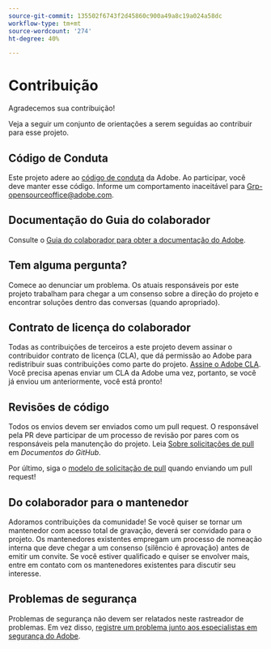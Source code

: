 ```yaml
---
source-git-commit: 135502f6743f2d45860c900a49a8c19a024a58dc
workflow-type: tm+mt
source-wordcount: '274'
ht-degree: 40%

---
```

# Contribuição

Agradecemos sua contribuição!

Veja a seguir um conjunto de orientações a serem seguidas ao contribuir para esse projeto.

## Código de Conduta

Este projeto adere ao [código de conduta](code-of-conduct.md) da Adobe. Ao participar,
você deve manter esse código. Informe um comportamento inaceitável para
[Grp-opensourceoffice@adobe.com](mailto:Grp-opensourceoffice@adobe.com).

## Documentação do Guia do colaborador

Consulte o [Guia do colaborador para obter a documentação do Adobe](https://experienceleague.adobe.com/br/docs/contributor/contributor-guide/introduction).

## Tem alguma pergunta?

Comece ao denunciar um problema. Os atuais responsáveis por este projeto trabalham para chegar
a um consenso sobre a direção do projeto e encontrar soluções dentro das conversas 
(quando apropriado).

## Contrato de licença do colaborador

Todas as contribuições de terceiros a este projeto devem assinar o contribuidor
contrato de licença (CLA), que dá permissão ao Adobe para redistribuir suas contribuições
como parte do projeto. [Assine o Adobe CLA](https://opensource.adobe.com/cla.html). Você
precisa apenas enviar um CLA da Adobe uma vez, portanto, se você já enviou um anteriormente,
você está pronto!

## Revisões de código

Todos os envios devem ser enviados como um pull request. O responsável pela PR deve participar de um processo de revisão por pares com os responsáveis pela manutenção do projeto. Leia [Sobre solicitações de pull](https://docs.github.com/en/pull-requests/collaborating-with-pull-requests/proposing-changes-to-your-work-with-pull-requests/about-pull-requests) em _Documentos do GitHub_.

Por último, siga o [modelo de solicitação de pull](PULL_REQUEST_TEMPLATE.md) quando
enviando um pull request!

## Do colaborador para o mantenedor

Adoramos contribuições da comunidade! Se você quiser se tornar um mantenedor com acesso total de gravação, deverá ser convidado para o projeto. Os mantenedores existentes empregam um processo de nomeação interna que deve chegar a um consenso (silêncio é aprovação) antes de emitir um convite. Se você estiver qualificado e quiser se envolver mais, entre em contato com os mantenedores existentes para discutir seu interesse.

## Problemas de segurança

Problemas de segurança não devem ser relatados neste rastreador de problemas. Em vez disso, [registre um problema junto aos especialistas em segurança do Adobe](https://helpx.adobe.com/br/security/alertus.html).
